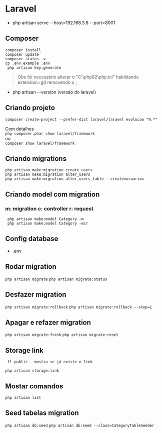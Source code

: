 # Laravel

* php artisan serve --host=192.168.3.6 --port=8001

## Composer
` composer install `<br>
` composer update `<br>
` composer status -v `<br>
` cp .env.example .env `<br>
` php artisan key:generate`<br>

> Obs foi necessário alterar o "C:\php82\php.ini"
> habilitando extension=gd removendo o ;

* php artisan --version (versão do laravel)
## Criando projeto
`composer create-project --prefer-dist laravel/laravel evolucao "9.*" `

Com detalhes <br>
`php composer.phar show laravel/framework `<br>
ou<br>
`composer show laravel/framework `

## Criando migrations

` php artisan make:migration create_users ` <br>
` php artisan make:migration alter_users ` <br>
` php artisan make:migration alter_users_table --create=usuarios `

## Criando model com migration
### m: migration c: controller r: request

` php artisan make:model Category -m` <br>
` php artisan make:model Category -mcr`

## Config database

* .env

## Rodar migration

` php artisan migrate `
` php artisan migrate:status `

## Desfazer migration

` php artisan migrate:rollback `
` php artisan migrate:rollback --step=1 `

## Apagar e refazer migration

` php artisan migrate:fresh `
` php artisan migrate:reset `

## Storage link

` ll public - mostra se já existe o link`

` php artisan storage:link `

## Mostar comandos

` php artisan list `
## Seed tabelas migration

` php artisan db:seed `
` php artisan db:seed --class=CategoryTableSeeder `
